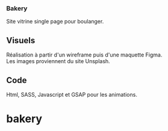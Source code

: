 ### Bakery
Site vitrine single page pour boulanger.

## Visuels
Réalisation à partir d'un wireframe puis d'une maquette Figma.  
Les images proviennent du site Unsplash.

## Code
Html, SASS, Javascript et GSAP pour les animations.
# bakery
